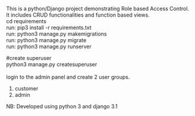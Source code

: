 This is a python/Django project demonstrating Role based Access Control. It includes CRUD functionalities and function based views.
<br>
cd requirements <br />
run: pip3 install -r requirements.txt <br />
run: python3 manage.py makemigrations <br />
run: python3 manage.py migrate <br />
run: python3 manage.py runserver <br />

#create superuser<br />
python3 manage.py createsuperuser<br />
<br>
login to the admin panel and create 2 user groups.<br />
1. customer<br />
2. admin<br />

NB: Developed using python 3 and django 3.1 <br /> 
